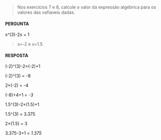 > Nos exercícios 7 e 8, calcule o valor da expressão algébrica para os valores das vafiaveis dadas.

#### PERGUNTA
x^(3)-2x + 1
> x=-2 e x=1.5


#### RESPOSTA

(-2)^(3)-2×(-2)+1

(-2)^(3) = -8

2×(-2) = -4

(-8)+4+1 = *-3*


1.5^(3)-2×(1.5)+1

1.5^(3) = 3.375

2×(1.5) = 3

3.375-3+1 = *1.375*
